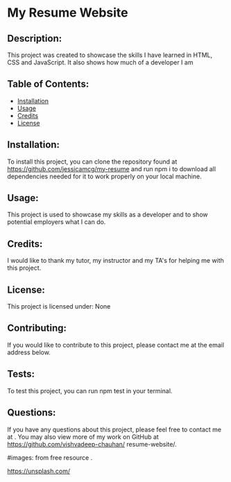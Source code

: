 <!-- this is my resume website readme file  -->

# My Resume Website

## Description:

This project was created to showcase the skills I have learned in HTML, CSS and JavaScript. It also shows how much of a developer I am

## Table of Contents:

- [Installation](#installation)
- [Usage](#usage)
- [Credits](#credits)
- [License](#license)

## Installation:

To install this project, you can clone the repository found at
https://github.com/jessicamcg/my-resume and run npm i to download all dependencies needed for it to work properly on
your local machine.

## Usage:

This project is used to showcase my skills as a developer and to show potential employers what I can do.

## Credits:

I would like to thank my tutor, my instructor and my TA's for helping me with this project.

## License:

This project is licensed under:
None

## Contributing:

If you would like to contribute to this project, please contact me at the email address below.

## Tests:

To test this project, you can run npm test in your terminal.

## Questions:

If you have any questions about this project, please feel free to contact me at
<EMAIL>. You may also view more of my work on GitHub at https://github.com/vishvadeep-chauhan/
resume-website/.

#images: from free resource .

https://unsplash.com/
